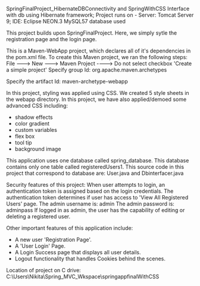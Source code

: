 SpringFinalProject_HibernateDBConnectivity and SpringWithCSS
Interface with db using Hibernate framework; Project runs on - Server: Tomcat Server 9; IDE: Eclipse NEON.3
MySQL57 database used 


This project builds upon SpringFinalProject. Here, we simply sytle the registration page and the login page. 

This is a Maven-WebApp project, which declares all of it's dependencies in the pom.xml file. 
To create this Maven project, we ran the following steps: 
File ---> New ---> Maven Project ----> Do not select checkbox 'Create a simple project'
Specify group Id: 
org.apache.maven.archetypes

Specify the artifact Id: 
maven-archetype-webapp

In this project, styling was applied using CSS. We created 5 style sheets in the webapp directory. In this project, we have also applied/demoed some advanced CSS including:
- shadow effects
- color gradient
- custom variables
- flex box
- tool tip
- background image 

This application uses one database called spring_database. This database contains only one table called registeredUsers1. 
This source code in this project that correspond to database are: 
User.java and Dbinterfacer.java 

Security features of this project: 
When user attempts to login, an authentication token is assigned based on the login credentials. The authentication token determines if user has access to 'View All Registered Users' page. 
The admin username is: admin
The admin password is: adminpass
If logged in as admin, the user has the capability of editing or deleting a registered user. 

Other important features of this application include:
- A new user 'Registration Page'. 
- A 'User Login' Page. 
- A Login Success page that displays all user details. 
- Logout functionality that handles Cookies behind the scenes. 


Location of project on C drive: C:\Users\Nikita\Spring_MVC_Wkspace\springappfinalWithCSS
